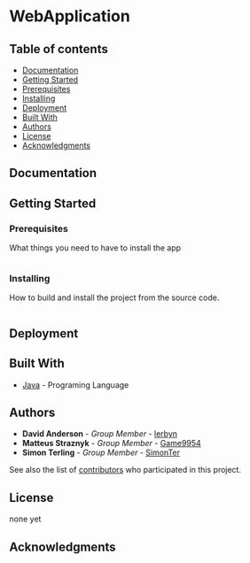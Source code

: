 # WebApplication



## Table of contents
* [Documentation](#documentation)
* [Getting Started](#getting-started)
* [Prerequisites](#prerequisites)
* [Installing](#installing)
* [Deployment](#deployment)
* [Built With](#built-with)
* [Authors](#authors)
* [License](#license)
* [Acknowledgments](#acknowledgments)

## Documentation


## Getting Started



### Prerequisites

What things you need to have to install the app

```

```


### Installing

How to build and install the project from the source code.

```

```


## Deployment



## Built With

* [Java](https://www.oracle.com/java/technologies/javase-downloads.html) - Programing Language 


## Authors

* **David Anderson** - *Group Member* - [lerbyn](https://gitlab.com/lerbyn)
* **Matteus Straznyk** - *Group Member* - [Game9954](https://gitlab.com/Game9954)
* **Simon Terling** - *Group Member* - [SimonTer](https://gitlab.com/SimonTer)


See also the list of [contributors]() who participated in this project.

## License

none yet

## Acknowledgments



